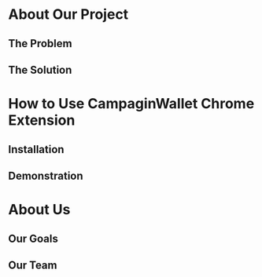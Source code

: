 # About Our Project

## The Problem

## The Solution

# How to Use CampaginWallet Chrome Extension

## Installation

## Demonstration

# About Us

## Our Goals

## Our Team